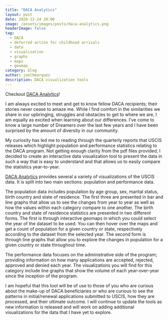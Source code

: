 ```yaml
---
title: "DACA Analytics"
layout: post
date: 2020-12-24 20:00
image: /assets/images/posts/daca-analytics.png
headerImage: false
tag:
  - DACA
  - deferred action for childhood arrivals
  - data
  - visualization
  - graphs
  - maps
  - geomap
category: blog
author: joelhmarquez
description: DACA visualization tools
---
```


Checkout <a href="https://www.joelhmarquez.com/dacaanalytics" target="_blank" ref="noopener">DACA Analytics</a>!

I am always excited to meet and get to know fellow DACA recipients; their stories never cease to amaze me. While I find comfort in the similarities we share in our upbringing, struggles and obstacles to get to where we are, I am equally as excited when learning about our differences. I’ve come to know a large number of Dreamers over the last few years and I have been surprised by the amount of diversity in our community.

My curiosity has led me to reading through the quarterly reports that USCIS releases which highlight population and performance statistics relating to the DACA program. Not getting enough clarity from the pdf files provided, I decided to create an interactive data visualization tool to present the data in such a way that is easy to understand and that allows us to easily compare the statistics year-to-year.

<a href="https://www.joelhmarquez.com/dacaanalytics" target="_blank" ref="noopener">DACA Analytics</a> provides several a variety of visualizations of the USCIS data. It is split into two main sections: population and performance data.

The population data includes population by age group, sex, marital status, birth country and state of residence. The first three are presented in bar and line graphs that allow us to see the changes from year to year as well as how the values within each category compare to one another. The birth country and state of residence statistics are presented in two different forms. The first is through interactive geomaps in which you could select the year of the dataset to be used. You can then hover over the maps and get a count of population for a given country or state, respectively according to the dataset from the selected year. The second form is through line graphs that allow you to explore the changes in population for a given country or state throughout time.

The performance data focuses on the administrative side of the program; providing information on how many applications are accepted, rejected, approved and denied each year. The visualizations you will find for this category include line graphs that show the volume of each year-over-year since the inception of the program.

I am hopeful that this tool will be of use to those of you who are curious about the make-up of DACA beneficiaries or who are curious to see the patterns in initial/renewal applications submitted to USCIS, how they are processed, and their ultimate outcome. I will continue to update the tools as new information is released and will work on adding additional visualizations for the data that I have yet to explore.
